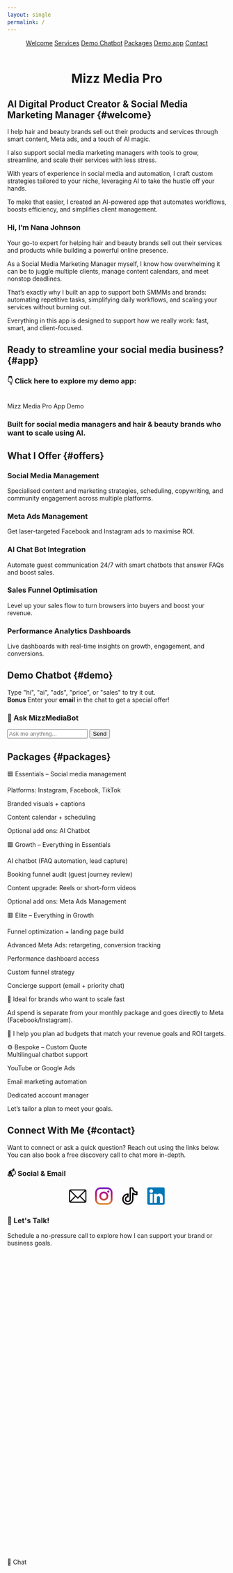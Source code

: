 ```yaml
---
layout: single
permalink: /
---
```



<header class="site-header">
  <nav>
  <a href="#welcome" class="nav-link">Welcome</a>
  <a href="#offers" class="nav-link">Services</a>
  <a href="#demo" class="nav-link">Demo Chatbot</a>
  <a href="#packages" class="nav-link">Packages</a>
  <a href="#app" class="nav-link">Demo app</a>
  <a href="#contact" class="nav-link">Contact</a>
</nav>

</header>

<h1 style="text-align: center;">Mizz Media Pro</h1>

## AI Digital Product Creator & Social Media Marketing Manager {#welcome}

I help hair and beauty brands sell out their products and services through smart content, Meta ads, and a touch of AI magic.

I also support social media marketing managers with tools to grow, streamline, and scale their services with less stress.

With years of experience in social media and automation, I craft custom strategies tailored to your niche, leveraging AI to take the hustle off your hands.

To make that easier, I created an AI-powered app that automates workflows, boosts efficiency, and simplifies client management.

### Hi, I’m Nana Johnson

Your go-to expert for helping hair and beauty brands sell out their services and products while building a powerful online presence.

As a Social Media Marketing Manager myself, I know how overwhelming it can be to juggle multiple clients, manage content calendars, and meet nonstop deadlines.

That’s exactly why I built an app to support both SMMMs and brands: automating repetitive tasks, simplifying daily workflows, and scaling your services without burning out.

Everything in this app is designed to support how we really work: fast, smart, and client-focused.

## Ready to streamline your social media business? {#app}

### 👇 Click here to explore my demo app:
<br/>
<a href="https://ai-content-generator-y.streamlit.app/" 
   target="_blank" 
   rel="noopener noreferrer" 
   style="color: #1c1c1c; text-decoration: none;">
   Mizz Media Pro App Demo
</a>

### Built for social media managers and hair & beauty brands who want to scale using AI.



## What I Offer {#offers}

### Social Media Management

Specialised content and marketing strategies, scheduling, copywriting, and community engagement across multiple platforms.

### Meta Ads Management

Get laser-targeted Facebook and Instagram ads to maximise ROI.

### AI Chat Bot Integration

Automate guest communication 24/7 with smart chatbots that answer FAQs and boost sales.

### Sales Funnel Optimisation

Level up your sales flow to turn browsers into buyers and boost your revenue.

### Performance Analytics Dashboards

Live dashboards with real-time insights on growth, engagement, and conversions.


## Demo Chatbot {#demo}

Type "hi", "ai", "ads", "price", or "sales" to try it out.\
**Bonus** Enter your **email** in the chat to get a special offer!

  <div id="chatbot-container">
    <h3>💬 Ask MizzMediaBot</h3>
    <div id="chatlog"></div>
    <div id="input-area">
      <input id="userInput" type="text" placeholder="Ask me anything..." onkeydown="if(event.key==='Enter') sendMessage()" />
      <button id="sendBtn" onclick="sendMessage()">Send</button>
    </div>
  </div>

  <script>
    const chatlog = document.getElementById('chatlog');
    const userInput = document.getElementById('userInput');

    const responses = [
      { keywords: ['hi', 'hello'], reply: 'Hi there! Need help with content, ads or AI? 😊' },
      { keywords: ['ai', 'chatbot'], reply: 'I automate replies 24/7 using smart chatbots!' },
      { keywords: ['ads', 'meta'], reply: 'Meta Ads help you attract your dream clients.' },
      { keywords: ['price', 'cost'], reply: 'Packages start at £1,000/month. Ask for more!' },
      { keywords: ['sales'], reply: 'I help optimize funnels to boost conversions.' }
    ];

    function appendMessage(text, sender = 'bot') {
      const bubble = document.createElement('div');
      bubble.className = `chat-bubble ${sender}`;
      bubble.textContent = text;
      chatlog.appendChild(bubble);
      chatlog.scrollTop = chatlog.scrollHeight;
    }

    function sendMessage() {
      const input = userInput.value.trim();
      if (!input) return;

      appendMessage(input, 'user');
      userInput.value = '';

      const userText = input.toLowerCase();
      const emailRegex = /\S+@\S+\.\S+/;

      setTimeout(() => {
        let reply = "Try asking about AI, price, or ads!";

        if (emailRegex.test(userText)) {
          reply = "Thanks for sharing your email! I'll send you an exclusive offer now.";
        } else {
          for (const item of responses) {
            if (item.keywords.some(k => userText.includes(k))) {
              reply = item.reply;
              break;
            }
          }
        }
        appendMessage(reply, 'bot');
      }, 800);
    }
  </script>

## Packages {#packages}

🟦 Essentials – Social media management

Platforms: Instagram, Facebook, TikTok

Branded visuals + captions

Content calendar + scheduling

Optional add ons: AI Chatbot


🟪 Growth – Everything in Essentials

AI chatbot (FAQ automation, lead capture)

Booking funnel audit (guest journey review)

Content upgrade: Reels or short-form videos

Optional add ons: Meta Ads Management


🟥 Elite – Everything in Growth

Funnel optimization + landing page build

Advanced Meta Ads: retargeting, conversion tracking

Performance dashboard access

Custom funnel strategy

Concierge support (email + priority chat)

🎯 Ideal for brands who want to scale fast


Ad spend is separate from your monthly package and goes directly to Meta (Facebook/Instagram).

🧠 I help you plan ad budgets that match your revenue goals and ROI targets.


⚙️ Bespoke – Custom Quote
<br>
Multilingual chatbot support

YouTube or Google Ads

Email marketing automation

Dedicated account manager

Let’s tailor a plan to meet your goals.

## Connect With Me {#contact}

Want to connect or ask a quick question? Reach out using the links below. You can also book a free discovery call to chat more in-depth.

### 📬 Social & Email

<div id="contact-icons" style="display: flex; justify-content: center; gap: 20px; align-items: center; margin-bottom: 20px;">

<a href="mailto:connect@mizzmediapro.com" title="Email">
  <img src="/assets/images/email.png" alt="Email" style="height: 40px; width: auto;">
</a>

<a href="https://www.instagram.com/mizzmediapro" target="_blank" rel="noopener" title="Instagram">
  <img src="/assets/images/instagram.png" alt="Instagram" style="height: 40px; width: auto;">
</a>

<a href="https://www.tiktok.com/@mizzmedia" target="_blank" rel="noopener" title="TikTok">
  <img src="/assets/images/tiktok.png" alt="TikTok" style="height: 40px; width: auto;">
</a>

<a href="https://www.linkedin.com/in/nana-e-a-johnson-282522a6" target="_blank" rel="noopener" title="LinkedIn">
  <img src="/assets/images/linkedin.png" alt="LinkedIn" style="height: 40px; width: auto;">
</a>

</div>

### 💬 Let's Talk!

Schedule a no-pressure call to explore how I can support your brand or business goals.

<div class="calendly-inline-widget" data-url="https://calendly.com/mizzmediapro" style="min-width:320px;height:700px;"></div>
<script type="text/javascript" src="https://assets.calendly.com/assets/external/widget.js" async></script>

<!-- Floating Chatbot Icon -->

<div id="floating-chat" onclick="document.getElementById('demo').scrollIntoView({ behavior: 'smooth' });">
  💬 Chat
</div>



<script>
  document.querySelectorAll('.site-header nav a').forEach(link => {
    link.addEventListener('click', e => {
      e.preventDefault(); // stop default jump

      const targetId = link.getAttribute('href').substring(1);
      const target = document.getElementById(targetId);

      if (target) {
        target.scrollIntoView({ behavior: 'smooth' });
      }
    });
  });
</script>

